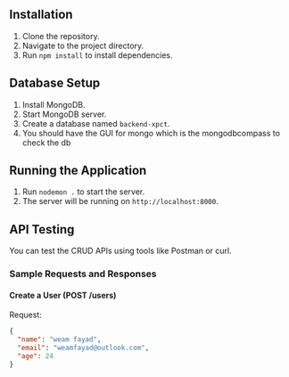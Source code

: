 ## Installation

1. Clone the repository.
2. Navigate to the project directory.
3. Run `npm install` to install dependencies.

## Database Setup

1. Install MongoDB.
2. Start MongoDB server.
3. Create a database named `backend-xpct`.
4. You should have the GUI for mongo which is the mongodbcompass to check the db

## Running the Application

1. Run `nodemon .` to start the server.
2. The server will be running on `http://localhost:8000`.

## API Testing

You can test the CRUD APIs using tools like Postman or curl.

### Sample Requests and Responses

#### Create a User (POST /users)

Request:
```json
{
  "name": "weam fayad",
  "email": "weamfayad@outlook.com",
  "age": 24
}
